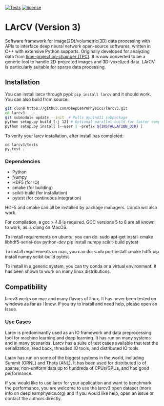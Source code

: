 [![Tests](https://github.com/DeepLearnPhysics/larcv3/actions/workflows/test.yaml/badge.svg)](https://github.com/DeepLearnPhysics/larcv3/actions/workflows/test.yaml) [![license](https://img.shields.io/github/license/mashape/apistatus.svg)](https://raw.githubusercontent.com/DeepLearnPhysics/larcv2/develop/LICENSE) 

# LArCV (Version 3)
Software framework for image(2D)/volumetric(3D) data processing with APIs to interface deep neural network open-source softwares, written in C++ with extensive Python supports.  Originally developed for analyzing data from [time-projection-chamber (TPC)](https://en.wikipedia.org/wiki/Time_projection_chamber). It is now converted to be a generic tool to handle 2D-projected images and 3D-voxelized data. LArCV is particularly suitable for sparse data processing.


## Installation

You can install larcv through pypi: `pip install larcv` and it should work.  You can also build from source:

```bash
git clone https://github.com/DeepLearnPhysics/larcv3.git
cd larcv3
git submodule update --init  # Pulls pybind11 subpackage
python setup.py build [-j 12] # Optional parallel build for faster compilation
python setup.py install [--user | -prefix ${INSTALLATION_DIR} ] 
```

To verify your larcv installation, after install has completed:
```
cd larcv3/tests
py.test .
```


### Dependencies

* Python
* Numpy
* HDF5 (for IO)
* cmake (for building)
* scikit-build (for installation)
* pytest (for continuous integration)

HDF5 and cmake can all be installed by package managers.  Conda will also work.

For compilation, a gcc > 4.8 is required.  GCC versions 5 to 8 are all known to work, as is clang on MacOS.

To install requirements on ubuntu, you can do:
sudo apt-get install cmake libhdf5-serial-dev python-dev
pip install numpy scikit-build pytest

To install requirements on mac, you can do:
sudo port install cmake hdf5
pip install numpy scikit-build pytest

To install in a generic system, you can try conda or a virtual environment.  It has been shown to work on many linux distributions.

<!-- ## Wiki -->

<!-- Checkout the [Wiki](https://github.com/DeepLearnPhysics/larcv3/wiki) for notes on using this code. -->


## Compatibility

larcv3 works on mac and many flavors of linux.  It has never been tested on windows as far as I know.  If you try to install and need help, please open an Issue.

### Use Cases

Larcv is predominantly used as an IO framework and data preprocessing tool for machine learning and deep learning.  It has run on many systems and in many scenarios.  Larcv has a suite of test cases available that test the serialization, read back, threaded IO tools, and distributed IO tools.

Larcv has run on some of the biggest systems in the world, including Summit (ORNL) and Theta (ANL).  It has been used for distributed io of sparse, non-uniform data up to hundreds of CPUs/GPUs, and had good performance.

If you would like to use larcv for your application and want to benchmark the performance, you are welcome to use the larcv3 open dataset (more info on deeplearnphysics.org) and if you would like help, open an issue or contact the authors directly.





